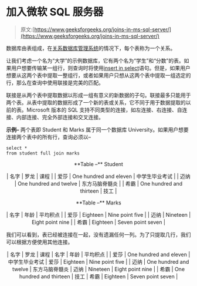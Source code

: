 # 加入微软 SQL 服务器

> 原文:[https://www.geeksforgeeks.org/joins-in-ms-sql-server/](https://www.geeksforgeeks.org/joins-in-ms-sql-server/)

数据库由表组成，在[关系数据库管理系统](https://www.geeksforgeeks.org/rdbms-architecture/)的情况下，每个表称为一个关系。

让我们考虑一个名为“大学”的示例数据库，它有两个名为“学生”和“分数”的表。如果用户想要传输某一组行，则查询时将使用[insert in select](https://www.geeksforgeeks.org/insert-into-select-statement-in-ms-sql-server/)语句。但是，如果用户想要从这两个表中提取一整组行，或者如果用户只想从这两个表中提取一组选定的行，那么在查询中使用联接是完美的匹配。

联接是从两个表中提取数据以形成一组有意义的新数据的子句。联接最多只能用于两个表。从表中提取的数据形成了一个新的表或关系，它不同于用于数据提取的以前的表。Microsoft 版本的 SQL 支持不同类型的连接，如左连接、右连接、自连接、内部连接、完全外部连接和交叉连接。

**示例–**
两个表即 Student 和 Marks 属于同一个数据库 University。如果用户想要连接两个表中的所有行，查询必须以–

```
select * 
from student full join marks
```

<center>
**Table –** Student

| 名字 | 罗龙 | 课程 |
| 爱莎 | One hundred and eleven | 中学生毕业考试 |
| 迈纳 | One hundred and twelve | 东方马脑脊髓炎 |
| 希霸 | One hundred and thirteen | 技工 |

</center>

<center>
**Table –** Marks

| 名字 | 年龄 | 平均积点 |
| 爱莎 | Eighteen | Nine point five |
| 迈纳 | Nineteen | Eight point nine |
| 希霸 | Eighteen | Seven point seven |

</center>

我们可以看到，表已经被连接在一起，没有遗漏任何一列。为了只提取几行，我们可以根据方便使用其他连接。

<center>

| 名字 | 罗龙 | 课程 | 名字 | 年龄 | 平均积点 |
| 爱莎 | One hundred and eleven | 中学生毕业考试 | 爱莎 | Eighteen | Nine point five |
| 迈纳 | One hundred and twelve | 东方马脑脊髓炎 | 迈纳 | Nineteen | Eight point nine |
| 希霸 | One hundred and thirteen | 技工 | 希霸 | Eighteen | Seven point seven |

</center>